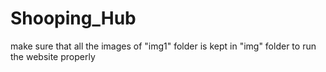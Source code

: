 # Shooping_Hub


make sure that all the images of "img1" folder is kept in "img" folder to run the website properly
